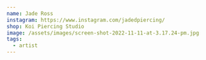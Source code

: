 ```yaml
---
name: Jade Ross
instagram: https://www.instagram.com/jadedpiercing/
shop: Koi Piercing Studio
image: /assets/images/screen-shot-2022-11-11-at-3.17.24-pm.jpg
tags:
  - artist
---
```

